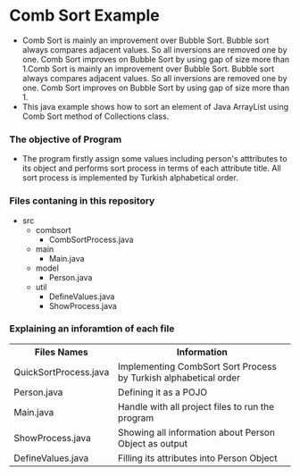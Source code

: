 <h1>Comb Sort Example</h1>

<ul>
  <li>Comb Sort is mainly an improvement over Bubble Sort. Bubble sort always compares adjacent values. So all inversions are removed one by one. Comb Sort improves on Bubble Sort by using gap of size more than 1.Comb Sort is mainly an improvement over Bubble Sort. Bubble sort always compares adjacent values. So all inversions are removed one by one. Comb Sort improves on Bubble Sort by using gap of size more than 1.</li>
  <li>This java example shows how to sort an element of Java ArrayList using Comb Sort method of Collections class.</li>
</ul>

<h3>The objective of Program</h3>
<ul>
  <li>The program firstly assign some values including person's atttributes to its object and performs sort process in terms of each attribute title. All sort process is implemented by Turkish alphabetical order.</li>
</ul>


<h3>Files contaning in this repository</h3>
<ul>
  <li>src
    <ul>
      <li>combsort
        <ul>
          <li>CombSortProcess.java</li>
        </ul>
      </li>
      <li>main
        <ul>
          <li>Main.java</li>
        </ul>
      </li>
      <li>model
        <ul>
          <li>Person.java</li>
        </ul>
      </li>
      <li>util
        <ul>
          <li>DefineValues.java</li>
          <li>ShowProcess.java</li>
        </ul>
      </li>
    </ul>
  </li>
</ul>

<h3>Explaining an inforamtion of each file</h3>

<table>
  <tr>
    <th>Files Names</th>
    <th>Information</th>
  </tr>
  <tr>
    <td>QuickSortProcess.java</td>
    <td>Implementing CombSort Sort Process by Turkish alphabetical order</td>
  </tr>
  <tr>
    <td>Person.java</td>
    <td>Defining it as a POJO</td>
  </tr>
  <tr>
    <td>Main.java</td>
    <td>Handle with all project files to run the program</td>
  </tr>
  <tr>
    <td>ShowProcess.java</td>
    <td>Showing all information about Person Object as output </td>
  </tr>
  <tr>
    <td>DefineValues.java</td>
    <td>Filling its attributes into Person Object</td>
  </tr>
</table>
